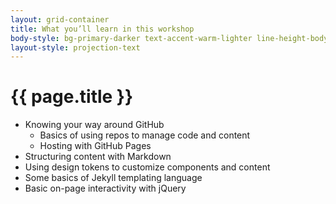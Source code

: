 ```yaml
---
layout: grid-container
title: What you’ll learn in this workshop
body-style: bg-primary-darker text-accent-warm-lighter line-height-body-4 padding-bottom-9 font-body-lg slide
layout-style: projection-text
---
```


# {{ page.title }}

- Knowing your way around GitHub
    - Basics of using repos to manage code and content
    - Hosting with GitHub Pages
- Structuring content with Markdown
- Using design tokens to customize components and content
- Some basics of Jekyll templating language
- Basic on-page interactivity with jQuery